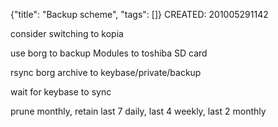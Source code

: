 {"title": "Backup scheme", "tags": []}
CREATED: 201005291142

consider switching to kopia

use borg to backup Modules to toshiba SD card

rsync borg archive to keybase/private/backup

wait for keybase to sync

prune monthly, retain last 7 daily, last 4 weekly, last 2 monthly

